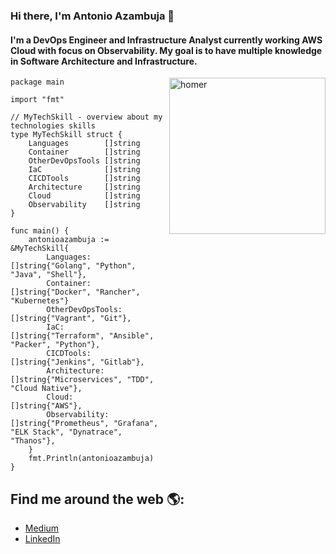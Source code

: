 ### Hi there, I'm Antonio Azambuja 👋

#### I'm a DevOps Engineer and Infrastructure Analyst currently working AWS Cloud with focus on Observability. My goal is to have multiple knowledge in Software Architecture and Infrastructure.

<img align="right" src="https://github.githubassets.com/images/modules/about/diversity/blacktocat.png" alt="homer" width="250"/>

```golang
package main

import "fmt"

// MyTechSkill - overview about my technologies skills
type MyTechSkill struct {
	Languages        []string
	Container        []string
	OtherDevOpsTools []string
	IaC              []string
	CICDTools        []string
	Architecture     []string
	Cloud            []string
	Observability    []string
}

func main() {
	antonioazambuja := &MyTechSkill{
		Languages:        []string{"Golang", "Python", "Java", "Shell"},
		Container:        []string{"Docker", "Rancher", "Kubernetes"}
		OtherDevOpsTools: []string{"Vagrant", "Git"},
		IaC:              []string{"Terraform", "Ansible", "Packer", "Python"},
		CICDTools:        []string{"Jenkins", "Gitlab"},
		Architecture:     []string{"Microservices", "TDD", "Cloud Native"},
		Cloud:            []string{"AWS"},
		Observability:    []string{"Prometheus", "Grafana", "ELK Stack", "Dynatrace", "Thanos"},
	}
	fmt.Println(antonioazambuja)
}

```

## Find me around the web 🌎:
- [Medium](https://antonio-azambuja.medium.com)
- [LinkedIn](https://www.linkedin.com/in/antonio-azambuja-64887a160/)
